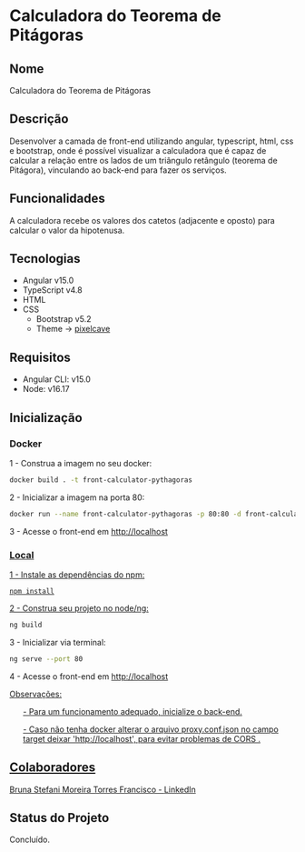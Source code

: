 # Calculadora do Teorema de Pitágoras

## Nome
Calculadora do Teorema de Pitágoras

## Descrição
Desenvolver a camada de front-end utilizando angular, typescript, html, css e bootstrap, onde é possível visualizar a calculadora que é capaz de calcular a relação entre os lados de um triângulo retângulo (teorema de Pitágora), vinculando ao back-end para fazer os serviços.

## Funcionalidades
A calculadora recebe os valores dos catetos (adjacente e oposto) para calcular o valor da hipotenusa.

## Tecnologias
- Angular v15.0
- TypeScript v4.8
- HTML 
- CSS 
    - Bootstrap v5.2
    - Theme -> <a href="https://preview.themeforest.net/item/appui-web-app-bootstrap-admin-template/full_screen_preview/8603616?_ga=2.73952081.2106764338.1664374441-134612274.1658964739&_gac=1.249766388.1664399279.CjwKCAjw4c-ZBhAEEiwAZ105RfVFkki2LhG_EEcKRf8QDWSipGxg97bLkIrKy7zWRz2XKmRbX-_1FBoClqMQAvD_BwE" target="_blank">pixelcave</a> 

## Requisitos
- Angular CLI: v15.0
- Node: v16.17
## Inicialização 
### Docker
1 - Construa a imagem no seu docker:
```bash
docker build . -t front-calculator-pythagoras
```
2 - Inicializar a imagem na porta 80:
```bash
docker run --name front-calculator-pythagoras -p 80:80 -d front-calculator-pythagoras
```
3 - Acesse o front-end em <a href="http://localhost" target="_blank">http://localhost
### Local
1 - Instale as dependências do npm:
```
npm install
```
2 - Construa seu projeto no node/ng:
```bash
ng build
```
3 - Inicializar via terminal:
```bash
ng serve --port 80
```
4 - Acesse o front-end em <a href="http://localhost" target="_blank">http://localhost
<p>Observações:
<p><ul>- Para um funcionamento adequado, inicialize o back-end.</ul>
<p><ul>- Caso não tenha docker alterar o arquivo proxy.conf.json no campo target deixar 'http://localhost', para evitar problemas de CORS .</ul>

## Colaboradores
Bruna Stefani Moreira Torres Francisco - <a href="https://www.linkedin.com/in/bruna-moreira-torres-francisco/" target="_blank">LinkedIn</a>

## Status do Projeto
Concluído.
